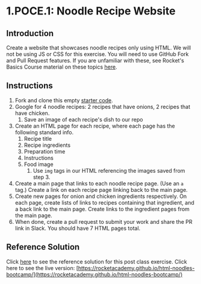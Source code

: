 # 1.POCE.1: Noodle Recipe Website

## Introduction

Create a website that showcases noodle recipes only using HTML. We will not be using JS or CSS for this exercise. You will need to use GitHub Fork and Pull Request features. If you are unfamiliar with these, see Rocket's Basics Course material on these topics [here](https://basics.rocketacademy.co/7-github/7.1-github-fork-and-pull-request).

## Instructions

1. Fork and clone this empty [starter code](https://github.com/rocketacademy/html-noodles-bootcamp).
2. Google for 4 noodle recipes: 2 recipes that have onions, 2 recipes that have chicken.
   1. Save an image of each recipe's dish to our repo
3. Create an HTML page for each recipe, where each page has the following standard info.
   1. Recipe title
   2. Recipe ingredients
   3. Preparation time
   4. Instructions
   5. Food image
      1. Use `img` tags in our HTML referencing the images saved from step 3.
4. Create a main page that links to each noodle recipe page. (Use an `a` tag.) Create a link on each recipe page linking back to the main page.
5. Create new pages for onion and chicken ingredients respectively. On each page, create lists of links to recipes containing that ingredient, and a back link to the main page. Create links to the ingredient pages from the main page.
6. When done, create a pull request to submit your work and share the PR link in Slack. You should have 7 HTML pages total.

## Reference Solution

Click [here](https://github.com/rocketacademy/html-noodles-bootcamp/tree/solution) to see the reference solution for this post class exercise. Click here to see the live version: [https://rocketacademy.github.io/html-noodles-bootcamp/](https://rocketacademy.github.io/html-noodles-bootcamp/)
